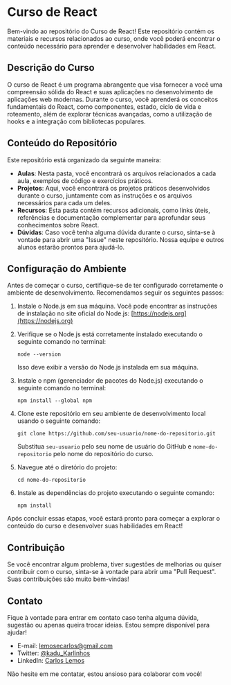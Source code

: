 # Curso de React

Bem-vindo ao repositório do Curso de React! Este repositório contém os materiais e recursos relacionados ao curso, onde você poderá encontrar o conteúdo necessário para aprender e desenvolver habilidades em React.

## Descrição do Curso

O curso de React é um programa abrangente que visa fornecer a você uma compreensão sólida do React e suas aplicações no desenvolvimento de aplicações web modernas. Durante o curso, você aprenderá os conceitos fundamentais do React, como componentes, estado, ciclo de vida e roteamento, além de explorar técnicas avançadas, como a utilização de hooks e a integração com bibliotecas populares.

## Conteúdo do Repositório

Este repositório está organizado da seguinte maneira:

- **Aulas**: Nesta pasta, você encontrará os arquivos relacionados a cada aula, exemplos de código e exercícios práticos.
- **Projetos**: Aqui, você encontrará os projetos práticos desenvolvidos durante o curso, juntamente com as instruções e os arquivos necessários para cada um deles.
- **Recursos**: Esta pasta contém recursos adicionais, como links úteis, referências e documentação complementar para aprofundar seus conhecimentos sobre React.
- **Dúvidas**: Caso você tenha alguma dúvida durante o curso, sinta-se à vontade para abrir uma "Issue" neste repositório. Nossa equipe e outros alunos estarão prontos para ajudá-lo.

## Configuração do Ambiente

Antes de começar o curso, certifique-se de ter configurado corretamente o ambiente de desenvolvimento. Recomendamos seguir os seguintes passos:

1. Instale o Node.js em sua máquina. Você pode encontrar as instruções de instalação no site oficial do Node.js: [https://nodejs.org](https://nodejs.org)
2. Verifique se o Node.js está corretamente instalado executando o seguinte comando no terminal:

   ```
   node --version
   ```

   Isso deve exibir a versão do Node.js instalada em sua máquina.
   
3. Instale o npm (gerenciador de pacotes do Node.js) executando o seguinte comando no terminal:

   ```
   npm install --global npm
   ```

4. Clone este repositório em seu ambiente de desenvolvimento local usando o seguinte comando:

   ```
   git clone https://github.com/seu-usuario/nome-do-repositorio.git
   ```

   Substitua `seu-usuario` pelo seu nome de usuário do GitHub e `nome-do-repositorio` pelo nome do repositório do curso.

5. Navegue até o diretório do projeto:

   ```
   cd nome-do-repositorio
   ```

6. Instale as dependências do projeto executando o seguinte comando:

   ```
   npm install
   ```

Após concluir essas etapas, você estará pronto para começar a explorar o conteúdo do curso e desenvolver suas habilidades em React!

## Contribuição

Se você encontrar algum problema, tiver sugestões de melhorias ou quiser contribuir com o curso, sinta-se à vontade para abrir uma "Pull Request". Suas contribuições são muito bem-vindas!

## Contato

Fique à vontade para entrar em contato caso tenha alguma dúvida, sugestão ou apenas queira trocar ideias. Estou sempre disponível para ajudar!

- E-mail: lemosecarlos@gmail.com
- Twitter: [@kadu_Karlinhos](https://twitter.com/kadu_Karlinhos)
- LinkedIn: [Carlos Lemos](https://www.linkedin.com/in/carlos-eduardo-de-souza-lemos/)

Não hesite em me contatar, estou ansioso para colaborar com você!
